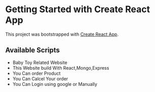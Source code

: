 # Getting Started with Create React App

This project was bootstrapped with [Create React App](https://github.com/facebook/create-react-app).

## Available Scripts

- Baby Toy Related Website
- This Website build With React,Mongo,Express
- You Can order Product
- You Can Calcel Your  order
- You Can Login using google or Manually 
